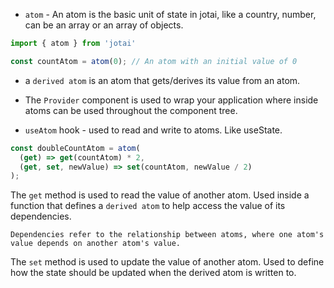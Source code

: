 
- `atom` - An atom is the basic unit of state in jotai, like a country, number, can be an array or an array of objects.

```javascript
import { atom } from 'jotai'

const countAtom = atom(0); // An atom with an initial value of 0
```

- a `derived atom` is an atom that gets/derives its value from an atom.

- The `Provider` component is used to wrap your application where inside atoms can be used throughout the component tree. 

- `useAtom` hook - used to read and write to atoms. Like useState.

```js
const doubleCountAtom = atom(
  (get) => get(countAtom) * 2,
  (get, set, newValue) => set(countAtom, newValue / 2)
);
```

The `get` method is used to read the value of another atom. Used inside a function that defines a `derived atom` to help access the value of its dependencies. 

```
Dependencies refer to the relationship between atoms, where one atom's value depends on another atom's value.
```

The `set` method is used to update the value of another atom. Used to define how the state should be updated when the derived atom is written to.